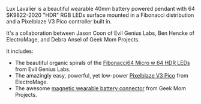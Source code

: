Lux Lavalier is a beautiful wearable 40mm battery powered pendant with 64 SK9822-2020 "HDR" RGB LEDs surface mounted in a Fibonacci distribution and a Pixelblaze V3 Pico controller built in.

It's a collaboration between Jason Coon of Evil Genius Labs, Ben Hencke of ElectroMage, and Debra Ansel of Geek Mom Projects.

It includes:

- The beautiful organic spirals of the [Fibonacci64 Micro w 64 HDR LEDs](https://www.evilgeniuslabs.org/fibonacci64-micro-hdr) from Evil Genius Labs.
- The amazingly easy, powerful, yet low-power [Pixelblaze V3 Pico](https://shop.electromage.com/products/pixelblaze-v3-pico-tiny-wifi-led-controller) from ElectroMage.
- The awesome [magnetic wearable battery connector](https://www.geekmomprojects.com/flexible-3d-printed-battery-holder) from Geek Mom Projects.
